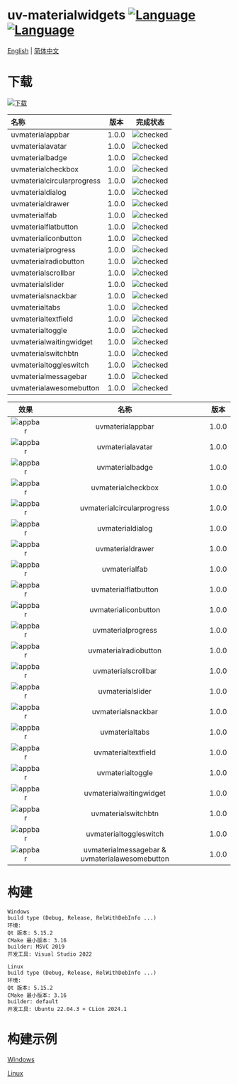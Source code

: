 ﻿# uv-materialwidgets [![Language](https://img.shields.io/badge/language-c++-brightgreen.svg)](https://github.com/crucal-crucal/uv-materialwidgets.git) [![Language](https://img.shields.io/badge/language-cmake-brightgreen.svg)](https://github.com/crucal-crucal/uv-materialwidgets.git)

[English](../README.md) | [简体中文](README.cn.md)

# 下载

[![下载](https://img.shields.io/badge/download-v1.0.0-blue.svg)](https://github.com/crucal-crucal/uv-materialwidgets/releases/tag/v1.0.0)


| 名称                         |  版本   |                    完成状态                    |
|:---------------------------|:-----:|:------------------------------------------:|
| uvmaterialappbar           | 1.0.0 | ![checked](resource/svg/finished_16px.svg) |
| uvmaterialavatar           | 1.0.0 | ![checked](resource/svg/finished_16px.svg) |
| uvmaterialbadge            | 1.0.0 | ![checked](resource/svg/finished_16px.svg) |
| uvmaterialcheckbox         | 1.0.0 | ![checked](resource/svg/finished_16px.svg) |
| uvmaterialcircularprogress | 1.0.0 | ![checked](resource/svg/finished_16px.svg) |
| uvmaterialdialog           | 1.0.0 | ![checked](resource/svg/finished_16px.svg) |
| uvmaterialdrawer           | 1.0.0 | ![checked](resource/svg/finished_16px.svg) |
| uvmaterialfab              | 1.0.0 | ![checked](resource/svg/finished_16px.svg) |
| uvmaterialflatbutton       | 1.0.0 | ![checked](resource/svg/finished_16px.svg) |
| uvmaterialiconbutton       | 1.0.0 | ![checked](resource/svg/finished_16px.svg) |
| uvmaterialprogress         | 1.0.0 | ![checked](resource/svg/finished_16px.svg) |
| uvmaterialradiobutton      | 1.0.0 | ![checked](resource/svg/finished_16px.svg) |
| uvmaterialscrollbar        | 1.0.0 | ![checked](resource/svg/finished_16px.svg) |
| uvmaterialslider           | 1.0.0 | ![checked](resource/svg/finished_16px.svg) |
| uvmaterialsnackbar         | 1.0.0 | ![checked](resource/svg/finished_16px.svg) |
| uvmaterialtabs             | 1.0.0 | ![checked](resource/svg/finished_16px.svg) |
| uvmaterialtextfield        | 1.0.0 | ![checked](resource/svg/finished_16px.svg) |
| uvmaterialtoggle           | 1.0.0 | ![checked](resource/svg/finished_16px.svg) |
| uvmaterialwaitingwidget    | 1.0.0 | ![checked](resource/svg/finished_16px.svg) |
| uvmaterialswitchbtn        | 1.0.0 | ![checked](resource/svg/finished_16px.svg) |
| uvmaterialtoggleswitch     | 1.0.0 | ![checked](resource/svg/finished_16px.svg) |
| uvmaterialmessagebar       | 1.0.0 | ![checked](resource/svg/finished_16px.svg) |
| uvmaterialawesomebutton    | 1.0.0 | ![checked](resource/svg/finished_16px.svg) |


|                           效果                           |                       名称                       |  版本   |
|:------------------------------------------------------:|:----------------------------------------------:|:-----:|
|      ![appbar](resource/gif/uvmaterialappbar.gif)      |                uvmaterialappbar                | 1.0.0 |
|      ![appbar](resource/gif/uvmaterialavatar.gif)      |                uvmaterialavatar                | 1.0.0 |
|      ![appbar](resource/gif/uvmaterialbadge.gif)       |                uvmaterialbadge                 | 1.0.0 |
|     ![appbar](resource/gif/uvmaterialcheckbox.gif)     |               uvmaterialcheckbox               | 1.0.0 |
| ![appbar](resource/gif/uvmaterialcircularprogress.gif) |           uvmaterialcircularprogress           | 1.0.0 |
|      ![appbar](resource/gif/uvmaterialdialog.gif)      |                uvmaterialdialog                | 1.0.0 |
|      ![appbar](resource/gif/uvmaterialdrawer.gif)      |                uvmaterialdrawer                | 1.0.0 |
|       ![appbar](resource/gif/uvmaterialfab.gif)        |                 uvmaterialfab                  | 1.0.0 |
|    ![appbar](resource/gif/uvmaterialflatbutton.gif)    |              uvmaterialflatbutton              | 1.0.0 |
|    ![appbar](resource/gif/uvmaterialiconbutton.gif)    |              uvmaterialiconbutton              | 1.0.0 |
|     ![appbar](resource/gif/uvmaterialprogress.gif)     |               uvmaterialprogress               | 1.0.0 |
|   ![appbar](resource/gif/uvmaterialradiobutton.gif)    |             uvmaterialradiobutton              | 1.0.0 |
|    ![appbar](resource/gif/uvmaterialscrollbar.gif)     |              uvmaterialscrollbar               | 1.0.0 |
|      ![appbar](resource/gif/uvmaterialslider.gif)      |                uvmaterialslider                | 1.0.0 |
|     ![appbar](resource/gif/uvmaterialsnackbar.gif)     |               uvmaterialsnackbar               | 1.0.0 |
|       ![appbar](resource/gif/uvmaterialtabs.gif)       |                 uvmaterialtabs                 | 1.0.0 |
|    ![appbar](resource/gif/uvmaterialtextfield.gif)     |              uvmaterialtextfield               | 1.0.0 |
|      ![appbar](resource/gif/uvmaterialtoggle.gif)      |                uvmaterialtoggle                | 1.0.0 |
|  ![appbar](resource/gif/uvmaterialwaitingwidget.gif)   |            uvmaterialwaitingwidget             | 1.0.0 |
|    ![appbar](resource/gif/uvmaterialswitchbtn.gif)     |              uvmaterialswitchbtn               | 1.0.0 |
|   ![appbar](resource/gif/uvmaterialtoggleswitch.gif)   |             uvmaterialtoggleswitch             | 1.0.0 |
|    ![appbar](resource/gif/uvmaterialmessagebar.gif)    | uvmaterialmessagebar & uvmaterialawesomebutton | 1.0.0 |

# 构建
```
Windows
build type (Debug, Release, RelWithDebInfo ...)
环境: 
Qt 版本: 5.15.2
CMake 最小版本: 3.16
builder: MSVC 2019
开发工具: Visual Studio 2022

Linux
build type (Debug, Release, RelWithDebInfo ...)
环境:
Qt 版本: 5.15.2
CMake 最小版本: 3.16
builder: default
开发工具: Ubuntu 22.04.3 + CLion 2024.1
```
# 构建示例
[Windows](build-win.md)

[Linux](build-linux.md)
